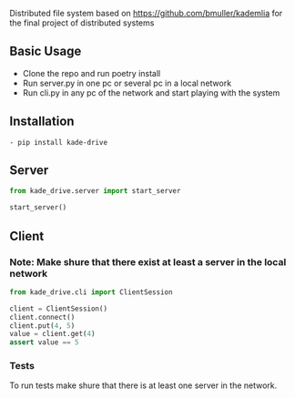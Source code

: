 Distributed file system based on <https://github.com/bmuller/kademlia> for the final project of distributed systems

## Basic Usage

- Clone the repo and run poetry install
- Run server.py in one pc or several pc in a local network
- Run cli.py in any pc of the network and start playing with the system

## Installation

```console
- pip install kade-drive
```

## Server

```Python
from kade_drive.server import start_server

start_server()
```

## Client

### Note: Make shure that there exist at least a server in the local network

```Python
from kade_drive.cli import ClientSession

client = ClientSession()
client.connect()
client.put(4, 5)
value = client.get(4)
assert value == 5
```

### Tests

To run tests make shure that there is at least one server in the network.
